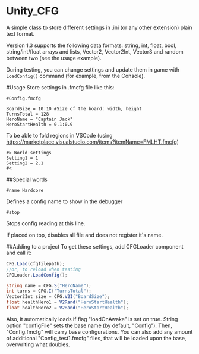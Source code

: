 # Unity_CFG
A simple class to store different settings in .ini (or any other extension) plain text format.

Version 1.3 supports the following data formats: string, int, float, bool, string/int/float arrays and lists, Vector2, Vector2Int, Vector3 and random between two (see the usage example).

During testing, you can change settings and update them in game with `LoadConfig()` command (for example, from the Console).

#Usage
Store settings in .fmcfg file like this:
```
#Config.fmcfg

BoardSize = 10:10 #Size of the board: width, height
TurnsTotal = 128
HeroName = "Captain Jack"
HeroStartHealth = 0.1:0.9
```

To be able to fold regions in VSCode
(using https://marketplace.visualstudio.com/items?itemName=FMLHT.fmcfg)
```
#> World settings
Setting1 = 1
Setting2 = 2.1
#<
```

##Special words
```
#name Hardcore
```

Defines a config name to show in the debugger

```
#stop
```

Stops config reading at this line.

If placed on top, disables all file and does not register it's name.

##Adding to a project
To get these settings,
add CFGLoader component and call it:

```csharp
CFG.Load(cfgfilepath);
//or, to reload when testing
CFGLoader.LoadConfig();

string name = CFG.S("HeroName");
int turns = CFG.I("TurnsTotal");
Vector2Int size = CFG.V2I("BoardSize");
float healthHero1 = V2Rand("HeroStartHealth");
float healthHero2 = V2Rand("HeroStartHealth");
```

Also, it automatically loads if flag "loadOnAwake" is set on true.
String option "configFile" sets the base name (by default, "Config").
Then, "Config.fmcfg" will carry base configurations.
You can also add any amount of additional "Config_test1.fmcfg" files,
that will be loaded upon the base, overwriting what doubles.
